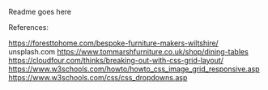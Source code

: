 Readme goes here 

References:

https://foresttohome.com/bespoke-furniture-makers-wiltshire/
unsplash.com
https://www.tommarshfurniture.co.uk/shop/dining-tables
https://cloudfour.com/thinks/breaking-out-with-css-grid-layout/
https://www.w3schools.com/howto/howto_css_image_grid_responsive.asp
https://www.w3schools.com/css/css_dropdowns.asp